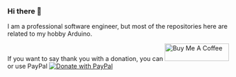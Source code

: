 ### Hi there 👋

I am a professional software engineer, but most of the repositories here are related to my hobby Arduino.

If you want to say thank you with a donation, you can
<a href="https://www.buymeacoffee.com/jurajandraY" target="_blank"><img src="https://cdn.buymeacoffee.com/buttons/v2/default-yellow.png" alt="Buy Me A Coffee" style="height: 40px !important;width: 145px !important;" ></a>
 or use PayPal 
 <a href="https://www.paypal.com/donate/?hosted_button_id=LXU6YJM6QT8W6" target="_blank"><img src="https://www.paypalobjects.com/en_US/i/btn/btn_donate_LG.gif" alt="Donate with PayPal"></a>
